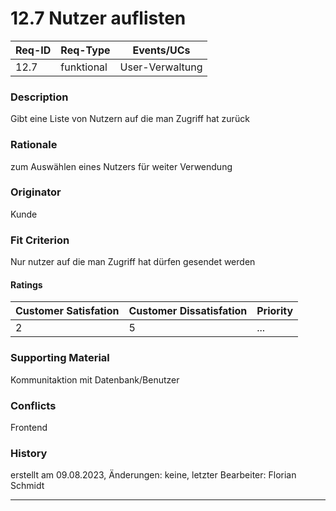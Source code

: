 # 12.7 Nutzer auflisten

| Req-ID | Req-Type | Events/UCs    |
|--------|----------|---------------|
| 12.7   |funktional|User-Verwaltung|

### Description
Gibt eine Liste von Nutzern auf die man Zugriff hat zurück

### Rationale
zum Auswählen eines Nutzers für weiter Verwendung     

### Originator
Kunde

### Fit Criterion
Nur nutzer auf die man Zugriff hat dürfen gesendet werden

#### Ratings
| Customer Satisfation | Customer Dissatisfation | Priority |
|----------------------|-------------------------|----------|
| 2                    | 5                       | ...      |

### Supporting Material
Kommunitaktion mit Datenbank/Benutzer

### Conflicts
Frontend

### History
erstellt am 09.08.2023, Änderungen: keine, letzter Bearbeiter: Florian Schmidt

---
